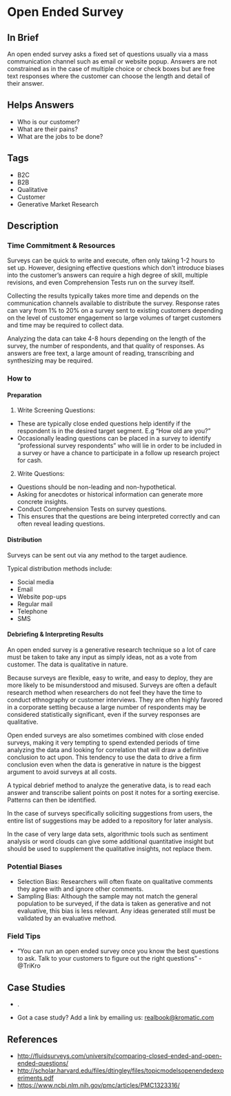 # Open Ended Survey

## In Brief

An open ended survey asks a fixed set of questions usually via a mass communication channel such as email or website popup. Answers are not constrained as in the case of multiple choice or check boxes but are free text responses where the customer can choose the length and detail of their answer.

## Helps Answers
- Who is our customer?
- What are their pains?
- What are the jobs to be done?

## Tags
- B2C
- B2B
- Qualitative
- Customer
- Generative Market Research

## Description

### Time Commitment & Resources
Surveys can be quick to write and execute, often only taking 1-2 hours to set up. However, designing effective questions which don’t introduce biases into the customer’s answers can require a high degree of skill, multiple revisions, and even Comprehension Tests run on the survey itself.

Collecting the results typically takes more time and depends on the communication channels available to distribute the survey. Response rates can vary from 1% to 20% on a survey sent to existing customers depending on the level of customer engagement so large volumes of target customers and time may be required to collect data.

Analyzing the data can take 4-8 hours depending on the length of the survey, the number of respondents, and that quality of responses. As answers are free text, a large amount of reading, transcribing and synthesizing may be required.

### How to

#### Preparation
1. Write Screening Questions: 
  * These are typically close ended questions help identify if the respondent is in the desired target segment. E.g “How old are you?” 
  * Occasionally leading questions can be placed in a survey to identify “professional survey respondents” who will lie in order to be included in a survey or have a chance to participate in a follow up research project for cash.
  
2. Write Questions: 
  * Questions should be non-leading and non-hypothetical. 
  * Asking for anecdotes or historical information can generate more concrete insights. 
  * Conduct Comprehension Tests on survey questions. 
  * This ensures that the questions are being interpreted correctly and can often reveal leading questions.

#### Distribution
Surveys can be sent out via any method to the target audience.

Typical distribution methods include:
- Social media
- Email
- Website pop-ups
- Regular mail
- Telephone
- SMS

#### Debriefing & Interpreting Results
An open ended survey is a generative research technique so a lot of care must be taken to take any input as simply ideas, not as a vote from customer. The data is qualitative in nature. 

Because surveys are flexible, easy to write, and easy to deploy, they are more likely to be misunderstood and misused. Surveys are often a default research method when researchers do not feel they have the time to conduct ethnography or customer interviews. They are often highly favored in a corporate setting because a large number of respondents may be considered statistically significant, even if the survey responses are qualitative.

Open ended surveys are also sometimes combined with close ended surveys, making it very tempting to spend extended periods of time analyzing the data and looking for correlation that will draw a definitive conclusion to act upon. This tendency to use the data to drive a firm conclusion even when the data is generative in nature is the biggest argument to avoid surveys at all costs.

A typical debrief method to analyze the generative data, is to read each answer and transcribe salient points on post it notes for a sorting exercise. Patterns can then be identified.

In the case of surveys specifically soliciting suggestions from users, the entire list of suggestions may be added to a repository for later analysis.

In the case of very large data sets, algorithmic tools such as sentiment analysis or word clouds can give some additional quantitative insight but should be used to supplement the qualitative insights, not replace them.

### Potential Biases
- Selection Bias: Researchers will often fixate on qualitative comments they agree with and ignore other comments.
- Sampling Bias: Although the sample may not match the general population to be surveyed, if the data is taken as generative and not evaluative, this bias is less relevant. Any ideas generated still must be validated by an evaluative method.

### Field Tips
- “You can run an open ended survey once you know the best questions to ask. Talk to your customers to figure out the right questions” - @TriKro

## Case Studies
- .

* Got a case study? Add a link by emailing us: [realbook@kromatic.com](mailto:realbook@kromatic.com)



## References
- http://fluidsurveys.com/university/comparing-closed-ended-and-open-ended-questions/
- http://scholar.harvard.edu/files/dtingley/files/topicmodelsopenendedexperiments.pdf
- https://www.ncbi.nlm.nih.gov/pmc/articles/PMC1323316/

